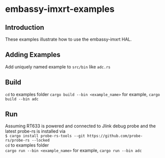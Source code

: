 # embassy-imxrt-examples

## Introduction

These examples illustrate how to use the embassy-imxrt HAL.

## Adding Examples

Add uniquely named example to `src/bin` like `adc.rs`

## Build

`cd` to examples folder
`cargo build --bin <example_name>` for example, `cargo build --bin adc`

## Run

Assuming RT633 is powered and connected to Jlink debug probe and the latest probe-rs is installed via  
  `$ cargo install probe-rs-tools --git https://github.com/probe-rs/probe-rs --locked`  
`cd` to examples folder  
`cargo run --bin <example_name>` for example, `cargo run --bin adc`
